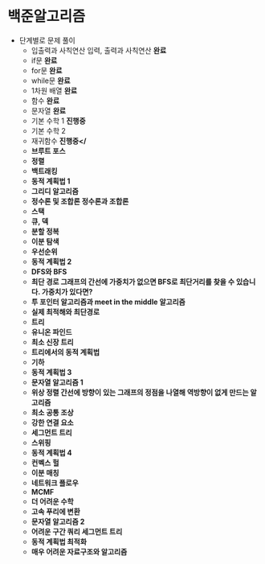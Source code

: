 # 백준알고리즘
* 단계별로 문제 풀이
  * 입출력과 사칙연산	입력, 출력과 사칙연산 <b>완료</b>
  * if문 <b>완료</b>
  * for문 <b>완료</b>
  * while문	<b>완료</b>
  * 1차원 배열 <b>완료</b>
  * 함수 <b>완료</b>
  * 문자열 <b>완료</b>
  * 기본 수학 1 <b>진행중</b>
  * 기본 수학 2
  * 재귀함수 <b>진행중</
  * 브루트 포스
  * 정렬
  * 백트래킹
  * 동적 계획법 1
  * 그리디 알고리즘
  * 정수론 및 조합론	정수론과 조합론
  * 스택
  * 큐, 덱
  * 분할 정복
  * 이분 탐색
  * 우선순위
  * 동적 계획법 2
  * DFS와 BFS
  * 최단 경로	그래프의 간선에 가중치가 없으면 BFS로 최단거리를 찾을 수 있습니다. 가중치가 있다면?
  * 투 포인터 알고리즘과 meet in the middle 알고리즘
  * 실제 최적해와 최단경로
  * 트리
  * 유니온 파인드
  * 최소 신장 트리
  * 트리에서의 동적 계획법
  * 기하
  * 동적 계획법 3
  * 문자열 알고리즘 1
  * 위상 정렬	간선에 방향이 있는 그래프의 정점을 나열해 역방향이 없게 만드는 알고리즘
  * 최소 공통 조상
  * 강한 연결 요소
  * 세그먼트 트리
  * 스위핑
  * 동적 계획법 4
  * 컨벡스 헐
  * 이분 매칭
  * 네트워크 플로우
  * MCMF
  * 더 어려운 수학
  * 고속 푸리에 변환
  * 문자열 알고리즘 2
  * 어려운 구간 쿼리	세그먼트 트리
  * 동적 계획법 최적화
  * 매우 어려운 자료구조와 알고리즘
